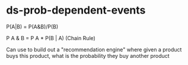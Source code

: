 # ds-prob-dependent-events

P(A|B) = P(A&B)/P(B)

P A & B = P A * P(B | A) (Chain Rule)

Can use to build out a "recommendation engine" where given a product buys this product, what is the probability they buy another product
